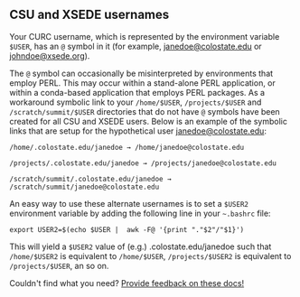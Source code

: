## CSU and XSEDE usernames

Your CURC username, which is represented by the environment variable `$USER`, has an `@` symbol in it (for example, janedoe@colostate.edu or johndoe@xsede.org). 

The `@` symbol can occasionally be misinterpreted by environments that employ PERL. This may occur within a stand-alone PERL application, or within a conda-based application that employs PERL packages. As a workaround symbolic link to your `/home/$USER`, `/projects/$USER` and `/scratch/summit/$USER` directories that do not have `@` symbols have been created for all CSU and XSEDE users. Below is an example of the symbolic links that are setup for the hypothetical user janedoe@colostate.edu:

```
/home/.colostate.edu/janedoe → /home/janedoe@colostate.edu

/projects/.colostate.edu/janedoe → /projects/janedoe@colostate.edu

/scratch/summit/.colostate.edu/janedoe → /scratch/summit/janedoe@colostate.edu
```

An easy way to use these alternate usernames is to set a `$USER2` environment variable by adding the following line in your `~.bashrc` file:

```
export USER2=$(echo $USER |  awk -F@ '{print "."$2"/"$1}')
```

This will yield a `$USER2` value of (e.g.) .colostate.edu/janedoe such that `/home/$USER2` is equivalent to `/home/$USER`, `/projects/$USER2` is equivalent to `/projects/$USER`, an so on.

Couldn't find what you need? [Provide feedback on these docs!](https://forms.gle/bSQEeFrdvyeQWPtW9)
